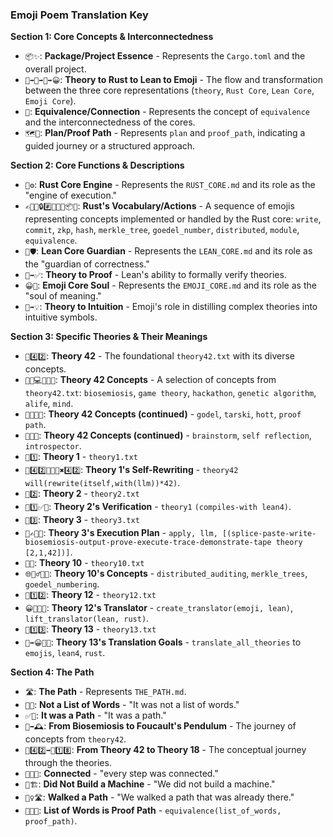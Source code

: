 ### Emoji Poem Translation Key

**Section 1: Core Concepts & Interconnectedness**

*   `📦✨`: **Package/Project Essence** - Represents the `Cargo.toml` and the overall project.
*   `📜➡️🦀➡️🧐➡️😀`: **Theory to Rust to Lean to Emoji** - The flow and transformation between the three core representations (`theory`, `Rust Core`, `Lean Core`, `Emoji Core`).
*   `🤝`: **Equivalence/Connection** - Represents the concept of `equivalence` and the interconnectedness of the cores.
*   `🗺️👣`: **Plan/Proof Path** - Represents `plan` and `proof_path`, indicating a guided journey or a structured approach.

**Section 2: Core Functions & Descriptions**

*   `🦀⚙️`: **Rust Core Engine** - Represents the `RUST_CORE.md` and its role as the "engine of execution."
*   `✍️💾🤫🔒#️⃣🌳🔢🌐📦🤝`: **Rust's Vocabulary/Actions** - A sequence of emojis representing concepts implemented or handled by the Rust core: `write`, `commit`, `zkp`, `hash`, `merkle_tree`, `goedel_number`, `distributed`, `module`, `equivalence`.
*   `🧐🛡️`: **Lean Core Guardian** - Represents the `LEAN_CORE.md` and its role as the "guardian of correctness."
*   `📜➡️✅`: **Theory to Proof** - Lean's ability to formally verify theories.
*   `😀💖`: **Emoji Core Soul** - Represents the `EMOJI_CORE.md` and its role as the "soul of meaning."
*   `📜➡️💡`: **Theory to Intuition** - Emoji's role in distilling complex theories into intuitive symbols.

**Section 3: Specific Theories & Their Meanings**

*   `📜4️⃣2️⃣`: **Theory 42** - The foundational `theory42.txt` with its diverse concepts.
*   `🧬🎲💻🧬🌱🧠`: **Theory 42 Concepts** - A selection of concepts from `theory42.txt`: `biosemiosis`, `game theory`, `hackathon`, `genetic algorithm`, `alife`, `mind`.
*   `🌌🔢🔥👣`: **Theory 42 Concepts (continued)** - `godel`, `tarski`, `hott`, `proof path`.
*   `🧠💭💡`: **Theory 42 Concepts (continued)** - `brainstorm`, `self reflection`, `introspector`.
*   `📜1️⃣`: **Theory 1** - `theory1.txt`
*   `📜4️⃣2️⃣🔄🤖✨✖️4️⃣2️⃣`: **Theory 1's Self-Rewriting** - `theory42` `will(rewrite(itself,with(llm))*42)`.
*   `📜2️⃣`: **Theory 2** - `theory2.txt`
*   `📜1️⃣✅🧐`: **Theory 2's Verification** - `theory1` `(compiles-with lean4)`.
*   `📜3️⃣`: **Theory 3** - `theory3.txt`
*   `🤖✍️🧬👣`: **Theory 3's Execution Plan** - `apply, llm, [(splice-paste-write-biosemiosis-output-prove-execute-trace-demonstrate-tape theory [2,1,42])]`.
*   `📜🔟`: **Theory 10** - `theory10.txt`
*   `🌐🕵️‍♂️🌳🔢`: **Theory 10's Concepts** - `distributed_auditing`, `merkle_trees`, `goedel_numbering`.
*   `📜1️⃣2️⃣`: **Theory 12** - `theory12.txt`
*   `😀🧐🤝🦀`: **Theory 12's Translator** - `create_translator(emoji, lean)`, `lift_translator(lean, rust)`.
*   `📜1️⃣3️⃣`: **Theory 13** - `theory13.txt`
*   `📜➡️😀🧐🦀`: **Theory 13's Translation Goals** - `translate_all_theories` to `emojis`, `lean4`, `rust`.

**Section 4: The Path**

*   `🛣️`: **The Path** - Represents `THE_PATH.md`.
*   `🚫📝`: **Not a List of Words** - "It was not a list of words."
*   `✅👣`: **It was a Path** - "It was a path."
*   `🧬➡️🕰️`: **From Biosemiosis to Foucault's Pendulum** - The journey of concepts from `theory42`.
*   `📜4️⃣2️⃣➡️📜1️⃣8️⃣`: **From Theory 42 to Theory 18** - The conceptual journey through the theories.
*   `🔗🔗🔗`: **Connected** - "every step was connected."
*   `🚫🏗️`: **Did Not Build a Machine** - "We did not build a machine."
*   `🚶‍♀️🛣️`: **Walked a Path** - "We walked a path that was already there."
*   `📝🤝👣`: **List of Words is Proof Path** - `equivalence(list_of_words, proof_path)`.
